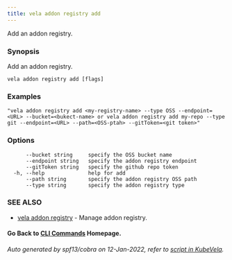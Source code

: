 ```yaml
---
title: vela addon registry add
---
```


Add an addon registry.

### Synopsis

Add an addon registry.

```
vela addon registry add [flags]
```

### Examples

```
"vela addon registry add <my-registry-name> --type OSS --endpoint=<URL> --bucket=<bukect-name> or vela addon registry add my-repo --type git --endpoint=<URL> --path=<OSS-ptah> --gitToken=<git token>"
```

### Options

```
      --bucket string     specify the OSS bucket name
      --endpoint string   specify the addon registry endpoint
      --gitToken string   specify the github repo token
  -h, --help              help for add
      --path string       specify the addon registry OSS path
      --type string       specify the addon registry type
```

### SEE ALSO

* [vela addon registry](vela_addon_registry)	 - Manage addon registry.

#### Go Back to [CLI Commands](vela) Homepage.


###### Auto generated by spf13/cobra on 12-Jan-2022, refer to [script in KubeVela](https://github.com/oam-dev/kubevela/tree/master/hack/docgen).
